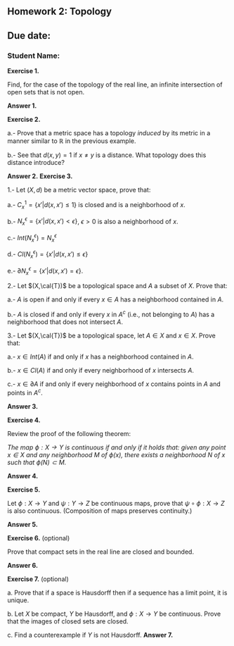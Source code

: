 ## Homework 2: Topology


## Due date: 
### Student Name:


**Exercise 1.**

Find, for the case of the topology of the real line, an infinite intersection of open sets that is not open.

**Answer 1.** 

**Exercise 2.**

a.- Prove that a metric space has a topology *induced* by its metric in a manner similar to $\mathbb{R}$ in the previous example.

b.- See that $d(x,y)=1$ if $x \neq y$ is a distance. What topology does this distance introduce?

**Answer 2.** 
**Exercise 3.**

1.- Let $(X,d)$ be a metric vector space, prove that:

a.- $C^1_x = \{x'| d(x,x') \leq 1 \}$ is closed and is a neighborhood of $x$.

b.- $N^{ϵ}_x =\{x' | d(x,x') < ϵ \}$, $ϵ >0$ is also a neighborhood of $x$.

c.- $Int(N^{ϵ}_x) = N^{ϵ}_x$

d.- $Cl(N^{ϵ}_x) = \{x' | d(x,x') \leq ϵ \}$

e.- $\partial N^{ϵ}_x = \{x' | d(x,x') = ϵ \}$.

2.- Let $(X,\cal{T})$ be a topological space and $A$ a subset of $X$. Prove that:

a.- $A$ is open if and only if every $x \in A$ has a neighborhood contained in $A$.

b.- $A$ is closed if and only if every $x$ in $A^c$ (i.e., not belonging to $A$) has a neighborhood that does not intersect $A$.

3.- Let $(X,\cal{T})$ be a topological space, let $A \in X$ and $x \in X$. Prove that:

a.- $x \in Int(A)$ if and only if $x$ has a neighborhood contained in $A$.

b.- $x \in Cl(A)$ if and only if every neighborhood of $x$ intersects $A$.

c.- $x \in \partial A$ if and only if every neighborhood of $x$ contains points in $A$ and points in $A^c$.

    

**Answer 3.** 

**Exercise 4.**

Review the proof of the following theorem:

*The map $ϕ:X → Y$ is continuous if and only if it holds that: given any point $x ∈ X$ and any neighborhood $M$ of $ϕ(x)$, there exists a neighborhood $N$ of $x$ such that $ϕ(N) ⊂ M$.*


**Answer 4.** 

**Exercise 5.**

Let $ϕ : X → Y$ and $ψ : Y → Z$ be continuous maps, prove that $ψ ∘ ϕ : X → Z$ is also continuous. (Composition of maps preserves continuity.)


**Answer 5.** 

**Exercise 6.** (optional)

Prove that compact sets in the real line are closed and bounded.

**Answer 6.** 

**Exercise 7.** (optional)

a. Prove that if a space is Hausdorff then if a sequence has a limit point, it is unique.

b. Let $X$ be compact, $Y$ be Hausdorff, and $ϕ: X → Y$ be continuous. Prove that the images of closed sets are closed.

c. Find a counterexample if $Y$ is not Hausdorff.
**Answer 7.** 
